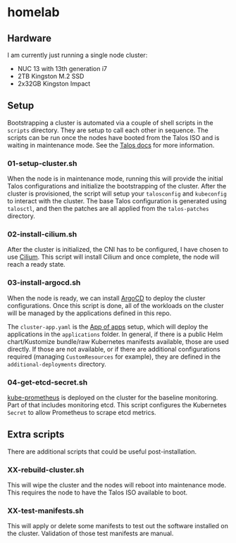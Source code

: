 # homelab

## Hardware

I am currently just running a single node cluster:

- NUC 13 with 13th generation i7
- 2TB Kingston M.2 SSD
- 2x32GB Kingston Impact

## Setup

Bootstrapping a cluster is automated via a couple of shell scripts in the `scripts` directory.
They are setup to call each other in sequence.
The scripts can be run once the nodes have booted from the Talos ISO and is waiting in maintenance mode.
See the [Talos docs](https://www.talos.dev/latest/talos-guides/install/bare-metal-platforms/iso/) for more information.

### 01-setup-cluster.sh

When the node is in maintenance mode, running this will provide the initial Talos configurations and initialize the bootstrapping of the cluster.
After the cluster is provisioned, the script will setup your `talosconfig` and `kubeconfig` to interact with the cluster.
The base Talos configuration is generated using `talosctl`, and then the patches are all applied from the `talos-patches` directory.

### 02-install-cilium.sh

After the cluster is initialized, the CNI has to be configured, I have chosen to use [Cilium](https://docs.cilium.io/en/stable/index.html).
This script will install Cilium and once complete, the node will reach a ready state.

### 03-install-argocd.sh

When the node is ready, we can install [ArgoCD](https://argoproj.github.io/) to deploy the cluster configurations.
Once this script is done, all of the workloads on the cluster will be managed by the applications defined in this repo.

The `cluster-app.yaml` is the [App of apps](https://argo-cd.readthedocs.io/en/stable/operator-manual/cluster-bootstrapping/#app-of-apps-pattern) setup, which will deploy the applications in the `applications` folder.
In general, if there is a public Helm chart/Kustomize bundle/raw Kubernetes manifests available, those are used directly.
If those are not available, or if there are additional configurations required (managing `CustomResources` for example), they are defined in the `additional-deployments` directory.

### 04-get-etcd-secret.sh

[kube-prometheus](https://github.com/prometheus-operator/kube-prometheus) is deployed on the cluster for the baseline monitoring.
Part of that includes monitoring etcd.
This script configures the Kubernetes `Secret` to allow Prometheus to scrape etcd metrics.

## Extra scripts

There are additional scripts that could be useful post-installation.

### XX-rebuild-cluster.sh

This will wipe the cluster and the nodes will reboot into maintenance mode.
This requires the node to have the Talos ISO available to boot.

### XX-test-manifests.sh

This will apply or delete some manifests to test out the software installed on the cluster.
Validation of those test manifests are manual.
